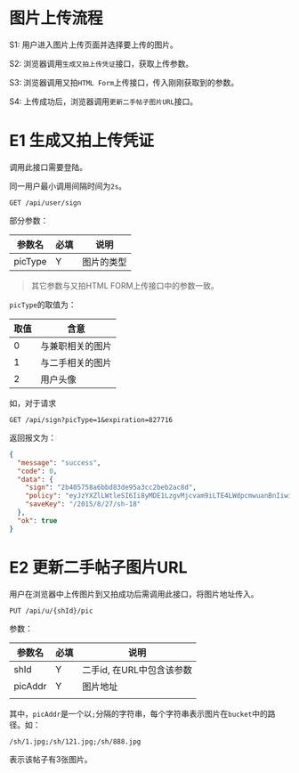 # 图片上传流程

S1: 用户进入图片上传页面并选择要上传的图片。

S2: 浏览器调用`生成又拍上传凭证`接口，获取上传参数。

S3: 浏览器调用又拍`HTML Form`上传接口，传入刚刚获取到的参数。

S4: 上传成功后，浏览器调用`更新二手帖子图片URL`接口。

# E1 生成又拍上传凭证

调用此接口需要登陆。

同一用户最小调用间隔时间为`2s`。

``` 
GET /api/user/sign
```

部分参数：

| 参数名     | 必填   | 说明    | 
| ------- | ---- | ----- | 
| picType | Y    | 图片的类型 | 

> 其它参数与又拍HTML FORM上传接口中的参数一致。

`picType`的取值为：

| 取值   | 含意       | 
| ---- | -------- | 
| 0    | 与兼职相关的图片 | 
| 1    | 与二手相关的图片 | 
| 2    | 用户头像     | 

如，对于请求

``` 
GET /api/sign?picType=1&expiration=827716
```

返回报文为：

``` json
{
  "message": "success",
  "code": 0,
  "data": {
    "sign": "2b405758a6bbd83de95a3cc2beb2ac8d",
    "policy": "eyJzYXZlLWtleSI6Ii8yMDE1LzgvMjcvam9iLTE4LWdpcmwuanBnIiwiYnVja2V0IjoidGFvbGlqaWUtcGljIiwiZXhwaXJhdGlvbiI6MTU0MzIyOTc1OH0=",
    "saveKey": "/2015/8/27/sh-18"
  },
  "ok": true
}
```



# E2 更新二手帖子图片URL

用户在浏览器中上传图片到又拍成功后需调用此接口，将图片地址传入。

``` 
PUT /api/u/{shId}/pic
```

参数：

| 参数名     | 必填   | 说明               | 
| ------- | ---- | ---------------- | 
| shId    | Y    | 二手id, 在URL中包含该参数 | 
| picAddr | Y    | 图片地址             | 
|         |      |                  | 

其中，`picAddr`是一个以`;`分隔的字符串，每个字符串表示图片在`bucket`中的路径。如：

``` 
/sh/1.jpg;/sh/121.jpg;/sh/888.jpg
```

表示该帖子有3张图片。